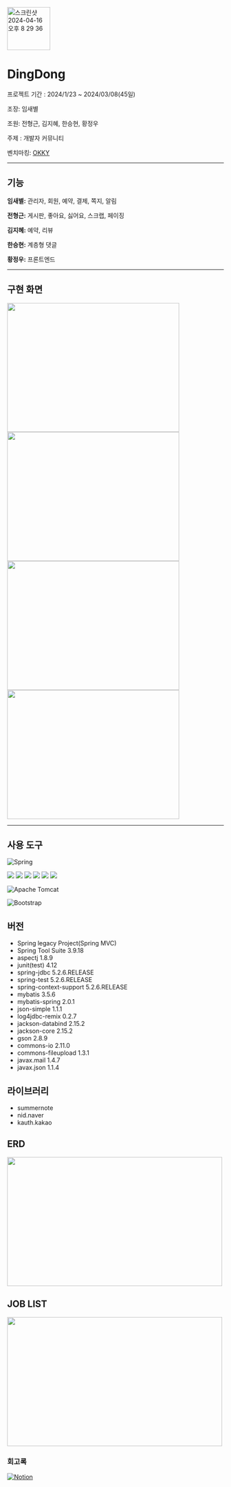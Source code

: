 <img width="100" height="100" alt="스크린샷 2024-04-16 오후 8 29 36" src="https://github.com/HyungGeun94/DingDong/assets/152036928/9067724e-1eb8-435c-a226-27d27f588f82"> 

# DingDong

프로젝트 기간 : 2024/1/23 ~ 2024/03/08(45일)

조장: 임새별

조원: 전형근, 김지혜, 한승현, 황정우

주제 : 개발자 커뮤니티  


벤치마킹: [OKKY](https://okky.kr) 

---


## 기능

**임새별:** 관리자, 회원, 예약, 결제, 쪽지, 알림

**전형근:** 게시판, 좋아요, 싫어요, 스크랩, 페이징

**김지혜:** 예약, 리뷰

**한승현:** 계층형 댓글

**황정우:** 프론트엔드


---


## 구현 화면


<img src="https://github.com/HyungGeun94/DingDong/assets/152036928/b7583708-a3ca-4867-87fa-8aa154602849" width="400" height="300">
<img src="https://github.com/HyungGeun94/DingDong/assets/152036928/66988f61-5fef-4854-8597-de9b14b77eae" width="400" height="300">
<img src="https://github.com/HyungGeun94/DingDong/assets/152036928/1289aff2-d057-4620-96ef-55a1b6a57bc7" width="400" height="300">
<img src="https://github.com/HyungGeun94/DingDong/assets/152036928/32171336-7116-4183-91f1-13d10d778103" width="400" height="300">


---

## 사용 도구

![Spring](https://img.shields.io/badge/spring_5.2.6_RELEASE-%236DB33F.svg?style=for-the-badge&logo=spring&logoColor=white)



<img src="https://img.shields.io/badge/java 11-%23ED8B00?style=for-the-badge&logo=openjdk&logoColor=white">


<img src="https://img.shields.io/badge/mysql 8.0.33 -4479A1?style=for-the-badge&logo=mysql&logoColor=white">
  <img src="https://img.shields.io/badge/html5-E34F26?style=for-the-badge&logo=html5&logoColor=white">

  <img src="https://img.shields.io/badge/css-1572B6?style=for-the-badge&logo=css3&logoColor=white">

  <img src="https://img.shields.io/badge/javascript-F7DF1E?style=for-the-badge&logo=javascript&logoColor=black">

  <img src="https://img.shields.io/badge/jquery_latest -0769AD?style=for-the-badge&logo=jquery&logoColor=white">

  ![Apache Tomcat](https://img.shields.io/badge/apache%20tomcat_9.0.84-%23F8DC75.svg?style=for-the-badge&logo=apache-tomcat&logoColor=black)

  ![Bootstrap](https://img.shields.io/badge/bootstrap_5.0.2-%238511FA.svg?style=for-the-badge&logo=bootstrap&logoColor=white)

## 버전

- Spring legacy Project(Spring MVC)
- Spring Tool Suite 3.9.18
- aspectj 1.8.9
- junit(test) 4.12
- spring-jdbc  5.2.6.RELEASE
- spring-test  5.2.6.RELEASE
- spring-context-support 5.2.6.RELEASE
- mybatis 3.5.6
- mybatis-spring 2.0.1
- json-simple 1.1.1
- log4jdbc-remix 0.2.7
- jackson-databind 2.15.2
- jackson-core 2.15.2
- gson 2.8.9
- commons-io 2.11.0
- commons-fileupload 1.3.1
- javax.mail 1.4.7
- javax.json 1.1.4


## 라이브러리
- summernote
- nid.naver
- kauth.kakao




## ERD
  
<img src="https://github.com/HyungGeun94/DingDong/assets/152036928/1e85df8c-09ab-4ae9-8d11-b46cee168e99" width="500" height="300">

## JOB LIST


<img src="https://github.com/HyungGeun94/DingDong/assets/152036928/0555c741-23d8-4296-9668-398cebf59ef1" width="500" height="300">





### 회고록
[![Notion](https://img.shields.io/badge/Notion-%23000000.svg?style=for-the-badge&logo=notion&logoColor=white)](https://purple-indigo-578.notion.site/DingDong-03fd42e685d54caaa6ed16234d1891f1)
